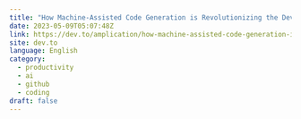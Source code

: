 ```yaml
---
title: "How Machine-Assisted Code Generation is Revolutionizing the Development Process"
date: 2023-05-09T05:07:48Z
link: https://dev.to/amplication/how-machine-assisted-code-generation-is-revolutionizing-the-development-process-h85?utm_medium=RSS&utm_source=news.12bit.vn
site: dev.to
language: English
category:
  - productivity
  - ai
  - github
  - coding
draft: false
---
```

